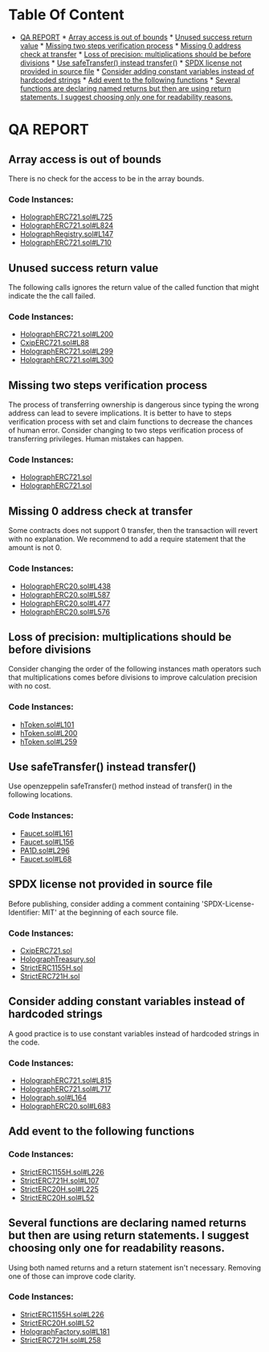 Table Of Content
================

* [QA REPORT](#qa-report)
        * [Array access is out of bounds](#array-access-is-out-of-bounds)
        * [Unused success return value](#unused-success-return-value)
        * [Missing two steps verification process](#missing-two-steps-verification-process)
        * [Missing 0 address check at transfer](#missing-0-address-check-at-transfer)
        * [Loss of precision: multiplications should be before divisions](#loss-of-precision-multiplications-should-be-before-divisions)
        * [Use safeTransfer() instead transfer()](#use-safetransfer-instead-transfer)
        * [SPDX license not provided in source file](#spdx-license-not-provided-in-source-file)
        * [Consider adding constant variables instead of hardcoded strings](#consider-adding-constant-variables-instead-of-hardcoded-strings)
        * [Add event to the following functions](#add-event-to-the-following-functions)
        * [Several functions are declaring named returns but then are using return statements. I suggest choosing only one for readability reasons.](#several-functions-are-declaring-named-returns-but-then-are-using-return-statements-i-suggest-choosing-only-one-for-readability-reasons)

# QA REPORT

## Array access is out of bounds
There is no check for the access to be in the array bounds.

### Code Instances:
- [HolographERC721.sol#L725](https://github.com/code-423n4/2022-10-holograph/tree/main/src/enforcer/HolographERC721.sol#L725)
- [HolographERC721.sol#L824](https://github.com/code-423n4/2022-10-holograph/tree/main/contracts/enforcer/HolographERC721.sol#L824)
- [HolographRegistry.sol#L147](https://github.com/code-423n4/2022-10-holograph/tree/main/src/HolographRegistry.sol#L147)
- [HolographERC721.sol#L710](https://github.com/code-423n4/2022-10-holograph/tree/main/contracts/enforcer/HolographERC721.sol#L710)

## Unused success return value
The following calls ignores the return value of the called function that might indicate the the call failed.

### Code Instances:
- [HolographERC721.sol#L200](https://github.com/code-423n4/2022-10-holograph/tree/main/src/enforcer/HolographERC721.sol#L200)
- [CxipERC721.sol#L88](https://github.com/code-423n4/2022-10-holograph/tree/main/src/token/CxipERC721.sol#L88)
- [HolographERC721.sol#L299](https://github.com/code-423n4/2022-10-holograph/tree/main/contracts/enforcer/HolographERC721.sol#L299)
- [HolographERC721.sol#L300](https://github.com/code-423n4/2022-10-holograph/tree/main/contracts/enforcer/HolographERC721.sol#L300)

## Missing two steps verification process
The process of transferring ownership is dangerous since typing the wrong address can lead to severe implications. It is better to have to steps verification process with set and claim functions to decrease the chances of human error. Consider changing to two steps verification process of transferring privileges. Human mistakes can happen.

### Code Instances:
- [HolographERC721.sol](https://github.com/code-423n4/2022-10-holograph/tree/main/src/enforcer/HolographERC721.sol)
- [HolographERC721.sol](https://github.com/code-423n4/2022-10-holograph/tree/main/contracts/enforcer/HolographERC721.sol)

## Missing 0 address check at transfer
Some contracts does not support 0 transfer, then the transaction will revert with no explanation. We recommend to add a require statement that the amount is not 0.

### Code Instances:
- [HolographERC20.sol#L438](https://github.com/code-423n4/2022-10-holograph/tree/main/src/enforcer/HolographERC20.sol#L438)
- [HolographERC20.sol#L587](https://github.com/code-423n4/2022-10-holograph/tree/main/src/enforcer/HolographERC20.sol#L587)
- [HolographERC20.sol#L477](https://github.com/code-423n4/2022-10-holograph/tree/main/src/enforcer/HolographERC20.sol#L477)
- [HolographERC20.sol#L576](https://github.com/code-423n4/2022-10-holograph/tree/main/contracts/enforcer/HolographERC20.sol#L576)

## Loss of precision: multiplications should be before divisions
Consider changing the order of the following instances math operators such that multiplications comes before divisions to improve calculation precision with no cost.

### Code Instances:
- [hToken.sol#L101](https://github.com/code-423n4/2022-10-holograph/tree/main/src/token/hToken.sol#L101)
- [hToken.sol#L200](https://github.com/code-423n4/2022-10-holograph/tree/main/contracts/token/hToken.sol#L200)
- [hToken.sol#L259](https://github.com/code-423n4/2022-10-holograph/tree/main/contracts/token/hToken.sol#L259)

## Use safeTransfer() instead transfer()
Use openzeppelin safeTransfer() method instead of transfer() in the following locations.

### Code Instances:
- [Faucet.sol#L161](https://github.com/code-423n4/2022-10-holograph/tree/main/contracts/faucet/Faucet.sol#L161)
- [Faucet.sol#L156](https://github.com/code-423n4/2022-10-holograph/tree/main/contracts/faucet/Faucet.sol#L156)
- [PA1D.sol#L296](https://github.com/code-423n4/2022-10-holograph/tree/main/src/enforcer/PA1D.sol#L296)
- [Faucet.sol#L68](https://github.com/code-423n4/2022-10-holograph/tree/main/src/faucet/Faucet.sol#L68)

## SPDX license not provided in source file
Before publishing, consider adding a comment containing 'SPDX-License-Identifier: MIT' at the beginning of each source file.

### Code Instances:
- [CxipERC721.sol](https://github.com/code-423n4/2022-10-holograph/tree/main/src/token/CxipERC721.sol)
- [HolographTreasury.sol](https://github.com/code-423n4/2022-10-holograph/tree/main/src/HolographTreasury.sol)
- [StrictERC1155H.sol](https://github.com/code-423n4/2022-10-holograph/tree/main/src/abstract/StrictERC1155H.sol)
- [StrictERC721H.sol](https://github.com/code-423n4/2022-10-holograph/tree/main/src/abstract/StrictERC721H.sol)

## Consider adding constant variables instead of hardcoded strings
A good practice is to use constant variables instead of hardcoded strings in the code.

### Code Instances:
- [HolographERC721.sol#L815](https://github.com/code-423n4/2022-10-holograph/tree/main/contracts/enforcer/HolographERC721.sol#L815)
- [HolographERC721.sol#L717](https://github.com/code-423n4/2022-10-holograph/tree/main/src/enforcer/HolographERC721.sol#L717)
- [Holograph.sol#L164](https://github.com/code-423n4/2022-10-holograph/tree/main/contracts/Holograph.sol#L164)
- [HolographERC20.sol#L683](https://github.com/code-423n4/2022-10-holograph/tree/main/contracts/enforcer/HolographERC20.sol#L683)

## Add event to the following functions


### Code Instances:
- [StrictERC1155H.sol#L226](https://github.com/code-423n4/2022-10-holograph/tree/main/contracts/abstract/StrictERC1155H.sol#L226)
- [StrictERC721H.sol#L107](https://github.com/code-423n4/2022-10-holograph/tree/main/src/abstract/StrictERC721H.sol#L107)
- [StrictERC20H.sol#L225](https://github.com/code-423n4/2022-10-holograph/tree/main/contracts/abstract/StrictERC20H.sol#L225)
- [StrictERC20H.sol#L52](https://github.com/code-423n4/2022-10-holograph/tree/main/src/abstract/StrictERC20H.sol#L52)

## Several functions are declaring named returns but then are using return statements. I suggest choosing only one for readability reasons.
Using both named returns and a return statement isn't necessary. Removing one of those can improve code clarity.

### Code Instances:
- [StrictERC1155H.sol#L226](https://github.com/code-423n4/2022-10-holograph/tree/main/contracts/abstract/StrictERC1155H.sol#L226)
- [StrictERC20H.sol#L52](https://github.com/code-423n4/2022-10-holograph/tree/main/src/abstract/StrictERC20H.sol#L52)
- [HolographFactory.sol#L181](https://github.com/code-423n4/2022-10-holograph/tree/main/contracts/HolographFactory.sol#L181)
- [StrictERC721H.sol#L258](https://github.com/code-423n4/2022-10-holograph/tree/main/contracts/abstract/StrictERC721H.sol#L258)
